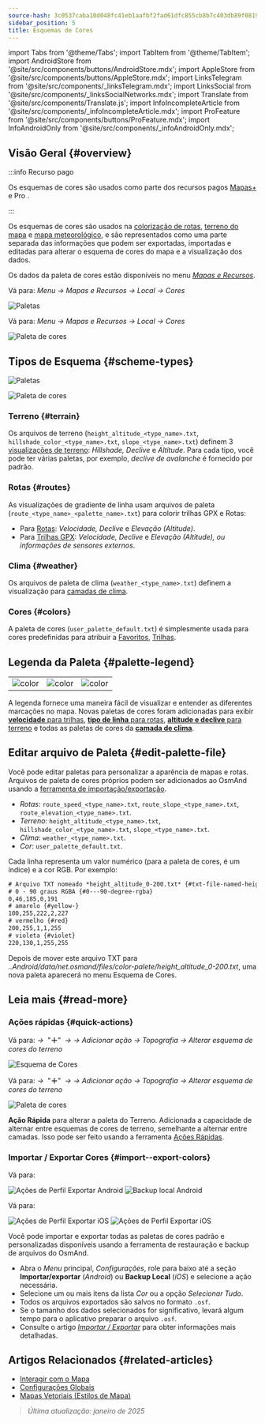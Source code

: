 ```yaml
---
source-hash: 3c0537caba10d048fc41eb1aafbf2fad61dfc855cb8b7c403db89f081990b44f
sidebar_position: 5
title: Esquemas de Cores
---
```

import Tabs from '@theme/Tabs';
import TabItem from '@theme/TabItem';
import AndroidStore from '@site/src/components/buttons/AndroidStore.mdx';
import AppleStore from '@site/src/components/buttons/AppleStore.mdx';
import LinksTelegram from '@site/src/components/_linksTelegram.mdx';
import LinksSocial from '@site/src/components/_linksSocialNetworks.mdx';
import Translate from '@site/src/components/Translate.js';
import InfoIncompleteArticle from '@site/src/components/_infoIncompleteArticle.mdx';
import ProFeature from '@site/src/components/buttons/ProFeature.mdx';
import InfoAndroidOnly from '@site/src/components/_infoAndroidOnly.mdx';



## Visão Geral {#overview}

:::info Recurso pago

Os esquemas de cores são usados como parte dos recursos pagos [Mapas+](../purchases/index.md) e Pro <ProFeature />.

:::

Os esquemas de cores são usados na [colorização de rotas](#routes), [terreno do mapa](#terrain) e [mapa meteorológico](#weather), e são representados como uma parte separada das informações que podem ser exportadas, importadas e editadas para alterar o esquema de cores do mapa e a visualização dos dados.

Os dados da paleta de cores estão disponíveis no menu [*Mapas e Recursos*](../personal/maps-resources.md#local).

<Tabs groupId="operating-systems" queryString="operating-systems">

<TabItem value="android" label="Android">

Vá para: *Menu → Mapas e Recursos → Local → Cores*

![Paletas](@site/static/img/personal/color-schemes/colors.png)

</TabItem>

<TabItem value="ios" label="iOS">

Vá para: *Menu → Mapas e Recursos → Local → Cores*

![Paleta de cores](@site/static/img/personal/color-schemes/color_palette_ios.png)

</TabItem>

</Tabs>


## Tipos de Esquema {#scheme-types}

<Tabs groupId="operating-systems" queryString="operating-systems">

<TabItem value="android" label="Android">

![Paletas](@site/static/img/personal/color-schemes/palette.png)

</TabItem>

<TabItem value="ios" label="iOS">

![Paleta de cores](@site/static/img/personal/color-schemes/color_altitude.png)

</TabItem>

</Tabs>


### Terreno {#terrain}

Os arquivos de terreno (`height_altitude_<type_name>.txt`, `hillshade_color_<type_name>.txt`, `slope_<type_name>.txt`) definem 3 [visualizações de terreno](../plugins/topography.md#hillshade-slope-and-altitude-layers): *Hillshade, Declive* e *Altitude*. Para cada tipo, você pode ter várias paletas, por exemplo, *declive de avalanche* é fornecido por padrão.

### Rotas {#routes}

As visualizações de gradiente de linha usam arquivos de paleta (`route_<type_name>_<palette_name>.txt`) para colorir trilhas GPX e Rotas:

- Para [Rotas](../navigation/guidance/map-during-navigation.md#color): *Velocidade, Declive* e *Elevação (Altitude)*.
- Para [Trilhas GPX](../map/tracks/appearance#track-colors-in-gpx-files): *Velocidade, Declive* e *Elevação (Altitude), ou informações de sensores externos*.

### Clima {#weather}

Os arquivos de paleta de clima (`weather_<type_name>.txt`) definem a visualização para [camadas de clima](../plugins/weather.md#weather-layers).

### Cores {#colors}

A paleta de cores (`user_palette_default.txt`) é simplesmente usada para cores predefinidas para atribuir a [Favoritos](./favorites.md), [Trilhas](./tracks/).


## Legenda da Paleta {#palette-legend}

<table class="image">
    <tr>
        <td><img src={require('@site/static/img/personal/color-schemes/legend.png').default} alt="color"/></td>
        <td><img src={require('@site/static/img/personal/color-schemes/legend_1.png').default} alt="color"/></td>
        <td><img src={require('@site/static/img/personal/color-schemes/legend_2.png').default} alt="color"/></td>
    </tr>
</table>


A legenda fornece uma maneira fácil de visualizar e entender as diferentes marcações no mapa. Novas paletas de cores foram adicionadas para exibir [**velocidade** para trilhas](../map/tracks/appearance#track-colors-in-gpx-files), [**tipo de linha** para rotas](../navigation/guidance/map-during-navigation.md#color), [**altitude e declive** para terreno](../plugins/topography.md#default-color-scheme) e todas as paletas de cores da [**camada de clima**](../plugins/weather.md#weather-layers).


## Editar arquivo de Paleta {#edit-palette-file}

Você pode editar paletas para personalizar a aparência de mapas e rotas. Arquivos de paleta de cores próprios podem ser adicionados ao OsmAnd usando a [ferramenta de importação/exportação](./import-export.md).

- *Rotas*: `route_speed_<type_name>.txt`, `route_slope_<type_name>.txt`, `route_elevation_<type_name>.txt`.
- *Terreno*: `height_altitude_<type_name>.txt`, `hillshade_color_<type_name>.txt`, `slope_<type_name>.txt`.
- *Clima*: `weather_<type_name>.txt`.
- *Cor*: `user_palette_default.txt`.

Cada linha representa um valor numérico (para a paleta de cores, é um índice) e a cor RGB. Por exemplo:

```xml
# Arquivo TXT nomeado *height_altitude_0-200.txt* {#txt-file-named-heightaltitude0-200txt}
# 0 - 90 graus RGBA {#0---90-degree-rgba}
0,46,185,0,191
# amarelo {#yellow-}
100,255,222,2,227
# vermelho {#red}
200,255,1,1,255
# violeta {#violet}
220,130,1,255,255

```

Depois de mover este arquivo TXT para *..Android/data/net.osmand/files/color-palete/height_altitude_0-200.txt*, uma nova paleta aparecerá no menu Esquema de Cores.


## Leia mais {#read-more}

### Ações rápidas {#quick-actions}

<Tabs groupId="operating-systems" queryString="operating-systems">

<TabItem value="android" label="Android">

Vá para: *<Translate ios="true" ids="shared_string_menu,layer_map_appearance,shared_string_buttons,custom_buttons"/> →*&nbsp;  "**＋**"  &nbsp;*→ <Translate ios="true" ids="add_button"/>*  *→ Adicionar ação → Topografia → Alterar esquema de cores do terreno*

![Esquema de Cores](@site/static/img/widgets/color_scheme.png)

</TabItem>

<TabItem value="ios" label="iOS">

Vá para: *<Translate ios="true" ids="shared_string_menu,layer_map_appearance,shared_string_buttons,custom_buttons"/> →*&nbsp;  "**＋**"  &nbsp;*→ <Translate ios="true" ids="add_button"/>*  *→ Adicionar ação → Topografia → Alterar esquema de cores do terreno*

![Paleta de cores](@site/static/img/personal/color-schemes/color_scheme_qa_ios.png)

</TabItem>

</Tabs>

**Ação Rápida** para alterar a paleta do Terreno. Adicionada a capacidade de alternar entre esquemas de cores de terreno, semelhante a alternar entre camadas. Isso pode ser feito usando a ferramenta [Ações Rápidas](../widgets/quick-action.md#configure-map).


### Importar / Exportar Cores {#import--export-colors}

<Tabs groupId="operating-systems" queryString="operating-systems">

<TabItem value="android" label="Android">

Vá para: *<Translate android="true" ids="shared_string_menu,shared_string_settings,import_export,export_to_file"/>*

![Ações de Perfil Exportar Android](@site/static/img/personal/profiles/profile_actions_export_1_andr.png) ![Backup local Android](@site/static/img/personal/profiles/profile_actions_export_3_andr.png)

</TabItem>

<TabItem value="ios" label="iOS">

Vá para: *<Translate ios="true" ids="shared_string_menu,shared_string_settings,local_backup,backup_into_file"/>*

![Ações de Perfil Exportar iOS](@site/static/img/personal/profiles/profile_actions_export_1_ios.png) ![Ações de Perfil Exportar iOS](@site/static/img/personal/profiles/profile_actions_export_3_ios.png)

</TabItem>

</Tabs>

Você pode importar e exportar todas as paletas de cores padrão e personalizadas disponíveis usando a ferramenta de restauração e backup de arquivos do OsmAnd.

- Abra o *Menu* principal, *Configurações*, role para baixo até a seção **Importar/exportar** (*Android*) ou **Backup Local** (*iOS*) e selecione a ação necessária.
- Selecione um ou mais itens da lista *Cor* ou a opção *Selecionar Tudo*.
- Todos os arquivos exportados são salvos no formato `.osf`.
- Se o tamanho dos dados selecionados for significativo, levará algum tempo para o aplicativo preparar o arquivo `.osf`.
- Consulte o artigo [*Importar / Exportar*](../personal/import-export.md) para obter informações mais detalhadas.


## Artigos Relacionados {#related-articles}

- [Interagir com o Mapa](../../user/map/interact-with-map.md)
- [Configurações Globais](../../user/personal/global-settings.md)
- [Mapas Vetoriais (Estilos de Mapa)](../../user/map/vector-maps.md)

> *Última atualização: janeiro de 2025*